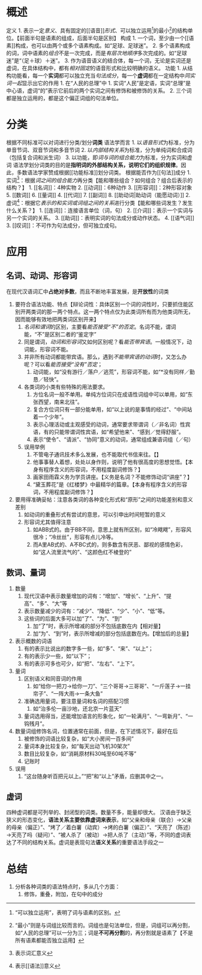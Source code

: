 # 概述
定义
	1. 表示一定*意义*、具有固定的[[语音]]*形式*、可以独立运用[^1]的最小[^2]的结构单位。【前面半句是语素的组成，后面半句是区别】
构成
	1. 一个词，至少由一个[[语素]]构成，也可以由两个或多个语素构成。如“足球、足球迷”。
	2. 多个语素构成的词，词中语素的*组合*不是一次完成，而是*有层次地顺序*多次完成的。如“足球迷”是“（足＋球）＋迷”。
	3. 作为语音语义的结合体，每一个词，无论是实词还是虚词，在具体结构中，都有*相对固定*的语音形式和比较明确的语义。
功能
	1. 从结构功能看，每一个**实词**都可以独立充当*句法成分*，每一个**虚词**都在一定结构中*同实词一起*显示出它的作用
		1. 在“人民的总理”中
			1. 实词“人民”是定语，实词“总理”是中心语，虚词“的”表示它前后的两个实词之间有修饰和被修饰的关系。
			2. 三个词都是独立运用的，都是这个偏正词组的句法单位。
# 分类
根据不同标准可以对词进行分类/划分**词类** 
语法学而言
	1. 以*语音形式*为标准，分为单音节词、双音节词和多音节词
	2. 以*内部结构关系*为标准，分为单纯词和合成词（包括复合词和派生词）
	3. 以功能，即*词与词的组合能力*为标准，分为实词和虚词
语法学划分词类的目的是**指明词的外部结构关系，说明它们的组织规律**。因此，多数语法学家赞成根据[[功能标准]]划分词类。
根据能否作为[[句法]]成分
	1. 实词[^3]：根据*词之间的组合能力*再分类【能和哪些组合？如何组合？组合后表示的结构？】
		1. [[名词]]：4种实物
		2. [[动词]]：6种动作
		3. [[形容词]]：2种形容对象
		5. [[数词]] 
		6. [[量词]] 
		4. [[代词]] 
		7. [[副词]] 
		8. [[助动词|助动词（能愿动词）]] 
	2. 虚词[^4]：根据它*表示的和实词或词组之间的关系*进行分类【能和哪些词发生？发生什么关系？】
		1. [[连词]]：连接语言单位（词，句）
		2. [[介词]]：表示一个实词与另一个实词的关系。
		3. [[助词]]：表明实词的句法成分或动作状态。
		4. [[语气词]] 
	3. [[叹词]]：不可作为句法成分，但可独立成句。
# 应用
## 名词、动词、形容词
在现代汉语词汇中**占绝对多数**，而且不断地丰富发展，是**开放性**的词类
1. 要符合语法功能、特点【辩论词性：具体区别一个词的词性时，只要抓住能区别开两类词的那一两个特点。这一两个特点仅为此类词所有而为他类词所无，因而能够有效地把两类词区别开来】
	1. *名词和谓词*的区别，主要看*能否接受“不”的否定*。名词不能，谓词能，“不”是区别二者的“鉴定字”
	2. 同是谓词，*动词和形容词*又如何区别呢？看*能否带宾语*。一般情况下，动词能，形容词不能。
	3. 并非所有动词都能带宾语。那么，遇到*不能带宾语的动词*时，又怎么办呢？可以看*能否接受“没有”否定*；
		1. 动词能，如“没有游行／落户／逃荒”，形容词不能，如“\*没有同样／勤恳／轻快”。
	4. 各类词的小类有些特殊的用法要求。
		1. 方位名词一般不单用。单纯方位词只在成语性词组中可以单用，如“东张西望，南来北往”。
		2. 复合方位词只有一部分能单用，如“以上说的是事情的经过”、“中间站着一个少年”。
		3. 表示心理活动或主观感受的动词，通常要求带谓词（／非名词）性宾语，有的只能带谓词性宾语，如“希望他来”、“感到／觉得舒服”。
		4. 表示“使令”、“请派”、“协同”意义的动词，通常组成兼语词组（／句）
	5. 误用举例
		1. 不管电子通讯技术多么发展，也不能取代书信来往。【】
		2. 他事事替人着想，处处以身作则，说明了他有很高度的思想觉悟。【本身有程序含义的形容词，不用程度副词修饰？】
		3. 画家田雨霖义务为学员讲座。【义务是名词？不能修饰动词“讲座”？】
		4. “黛玉葬花”是《红楼梦》中最精华的篇章。【本身有程序含义的形容词，不用程度副词修饰？】
2. 要用得准确妥帖：注意各类词的各种变化形式和“原形”之间的功能差别和意义差别
	1. 如动词的重叠形式有尝试的意思，可以引申出时间短暂的意义
	2. 形容词尤其值得注意
		1. 如ABB式的。由于BB不同，意思上就有所区别，如“冷飕飕”，形容风很冷；“冷丝丝”，形容有点儿冷等。
		2. 而A里AB式的、A不BC式的，则多数含有厌恶、鄙视的感情色彩，如“这人流里流气的”、“这颜色红不棱登的”
## 数词、量词
1. 数量
	1. 现代汉语中表示数量增加的词有：“增加”、“增长”、“上升”、“提高”、“多”、“大”等
	2. 表示数量减少的词有：“减少”、“降低”、“少”、“小”、“低”等。
	3. 这些词的后面大多可以加“了”、“为”、“到”
		1. 加“了”时，表示所增减的部分不包括底数在内【相对量】
		2. 加“为”、“到”时，表示所增减的部分包括底数在内。【增加后的总量】
2. 表示概数的词语
	1. 有的表示比说出的数字多一些，如“多”、“来”、“以上”；
	2. 有的表示少一些，如“以下”；
	3. 有的表示可多也可少，如“把”、“左右”、“上下”。
3. 量词
	1. 区别语义和同音词的作用
		1. 如“给你一把刀→给你一刀”、“三个哥哥→三哥哥”、“一斤莲子→一挂帘子”、“一阵大雨→一条大鱼”
	2. 准确选用量词，要注意量词和名词的搭配习惯
		1. 如“治多伦一亩沙地，还北京一片蓝天”
	3. 量词选用得当，还能增加语言的形象化，如“一轮满月”、“一弯新月”、“一钩残月”。
4. 数量词组修饰名词，位置通常在前面，但是，在下述情况下，最好在后
	1. 被修饰的词语比较复杂，如“大小房间一百多间”
	2. 量词本身比较复杂，如“每天出动飞机30架次”
	3. 数目比较复杂，如“消耗原材料30吨至60吨不等”
	4. 记账时
5. 误用
	1. “这台随身听百把元以上。”“把”和“以上”矛盾，应删其中之一。
## 虚词
四种虚词都是可列举的、封闭型的词类。数量不多，能量却很大。
汉语由于缺乏狭义的形态变化，**语法关系主要依靠虚词来表示**，如“父亲和母亲（联合）→父亲的母亲（偏正）”、“烤了／着白薯（动宾）→烤的白薯（偏正）”、“天亮了（陈述）→天亮了吗（疑问）”、“被人杀了（被动）→把人杀了（主动）”等，不同的虚词表达了不同的结构关系。虚词是表现句法**语义关系**的重要语法手段之一
# 总结
1. 分析各种词类的语法特点时，多从几个方面：
	1. 修饰，重叠，附加，在句中的成分

[^1]: “可以独立运用”，表明了词与语素的区别。
[^2]: “最小”则是与词组比较而言的。词组也是句法单位，但是，词组可以再分割，如“人民的总理”可以一分为三；词是**不可再分割**的，再分割就是语素了【不是所有语素都能否独立运用】
[^3]: 表示词汇意义
[^4]: 表示[[语法]]意义